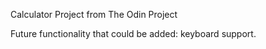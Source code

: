 Calculator Project from The Odin Project

Future functionality that could be added: keyboard support.